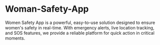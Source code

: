 # Woman-Safety-App
Women Safety App is a powerful, easy-to-use solution designed to ensure women's safety in real-time. With emergency alerts, live location tracking, and SOS features, we provide a reliable platform for quick action in critical moments.
